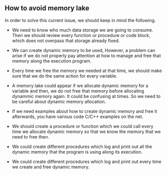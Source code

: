 ## How to avoid memory lake

In order to solve this current issue, we should keep in mind the following.

- We need to know who much data storage we are going to consume. Then we should review every function or procedure or code block, which does not overpass that storage already fixed.

- We can create dynamic memory to be used, However, a problem can arise if we do not properly pay attention at how to manage and free that memory along the execution program.

- Every time we free the memory we needed at that time, we should make sure that we do the same action for every variable.

- A memory lake could appear if we allocate dynamic memory for a variable and then, we do not free that memory before allocating dynammic memory again. It could be confusing at times. So we need to be careful about dynamic memory allocation.

- If we need examples about how to create dynamic memory and free it afterwards, you have various code C/C++ examples on the net.

- We should create a procedure or function which we could call every time we allocate dynamic memory so that we know the memory that we need to free then.

- We could create different procedures which log and print out all the dynamic memory that the program is using along its execution.

- We could create different procedures which log and print out every time we create and free dynamic memory.